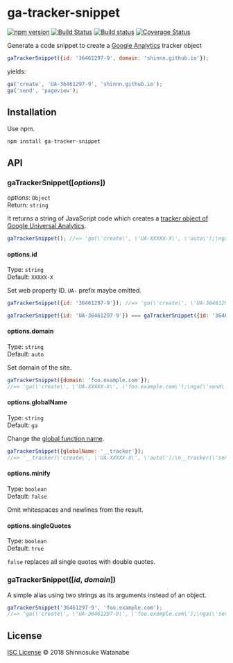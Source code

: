 # ga-tracker-snippet

[![npm version](https://img.shields.io/npm/v/ga-tracker-snippet.svg)](https://www.npmjs.com/package/ga-tracker-snippet)
[![Build Status](https://img.shields.io/travis/shinnn/ga-tracker-snippet.svg)](https://travis-ci.org/shinnn/ga-tracker-snippet)
[![Build status](https://ci.appveyor.com/api/projects/status/2t08amtmb6w4trjv?svg=true)](https://ci.appveyor.com/project/ShinnosukeWatanabe/ga-tracker-snippet)
[![Coverage Status](https://img.shields.io/coveralls/shinnn/ga-tracker-snippet.svg?label=cov)](https://coveralls.io/r/shinnn/ga-tracker-snippet)

Generate a code snippet to create a [Google Analytics](https://www.google.com/analytics/) tracker object

```javascript
gaTrackerSnippet({id: '36461297-9', domain: 'shinnn.github.io'});
```

yields:

```javascript
ga('create', 'UA-36461297-9', 'shinnn.github.io');
ga('send', 'pageview');
```

## Installation

Use npm.

```
npm install ga-tracker-snippet
```

## API

### gaTrackerSnippet([*options*])

*options*: `Object`  
Return: `string`

It returns a string of JavaScript code which creates a [tracker object of Google Universal Analytics](https://developers.google.com/analytics/devguides/collection/analyticsjs/advanced#creation).

```javascript
gaTrackerSnippet(); //=> 'ga(\'create\', \'UA-XXXXX-X\', \'auto\');\nga(\'send\', \'pageview\');'
```

#### options.id

Type: `string`  
Default: `XXXXX-X`

Set web property ID. `UA-` prefix maybe omitted.

```javascript
gaTrackerSnippet({id: '36461297-9'}); //=> 'ga(\'create\', \'UA-36461297-9\', ... '

gaTrackerSnippet({id: 'UA-36461297-9'}) === gaTrackerSnippet({id: '36461297-9'}); //=> true
```

#### options.domain

Type: `string`  
Default: `auto`

Set domain of the site.

```javascript
gaTrackerSnippet({domain: 'foo.example.com'});
//=> 'ga(\'create\', \'UA-XXXXX-X\', \'foo.example.com\');\nga(\'send\', \'pageview\');'
```

#### options.globalName

Type: `string`  
Default: `ga`

Change the [global function name](https://developers.google.com/analytics/devguides/collection/analyticsjs/advanced#renaming).

```javascript
gaTrackerSnippet({globalName: '__tracker'});
//=> '__tracker(\'create\', \'UA-XXXXX-X\', \'auto\');\n__tracker(\'send\', \'pageview\');'
```

#### options.minify

Type: `boolean`  
Default: `false`

Omit whitespaces and newlines from the result.

#### options.singleQuotes

Type: `boolean`  
Default: `true`

`false` replaces all single quotes with double quotes.

### gaTrackerSnippet([*id*, *domain*])

A simple alias using two strings as its arguments instead of an object.

```javascript
gaTrackerSnippet('36461297-9', 'foo.example.com');
//=> 'ga(\'create\', \'UA-36461297-9\', \'foo.example.com\');\nga(\'send\', \'pageview\');'
```

## License

[ISC License](./LICENSE) © 2018 Shinnosuke Watanabe
